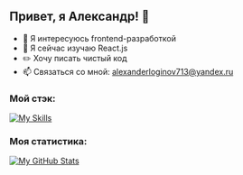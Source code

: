 ## Привет, я Александр! 👋
- 👀 Я интересуюсь frontend-разработкой
- 🌱 Я сейчас изучаю Reaсt.js
- :pencil2: Хочу писать чистый код
- 📫 Связаться со мной: alexanderloginov713@yandex.ru

### Мой стэк:
[![My Skills](https://skills.thijs.gg/icons?i=html,css,js,react,figma)](https://skills.thijs.gg)

### Моя статистика:
[![My GitHub Stats](https://github-readme-stats.vercel.app/api/?username=AlexanderLoginov713&count_private=true&theme=tokyonight&showicons=true)]()


